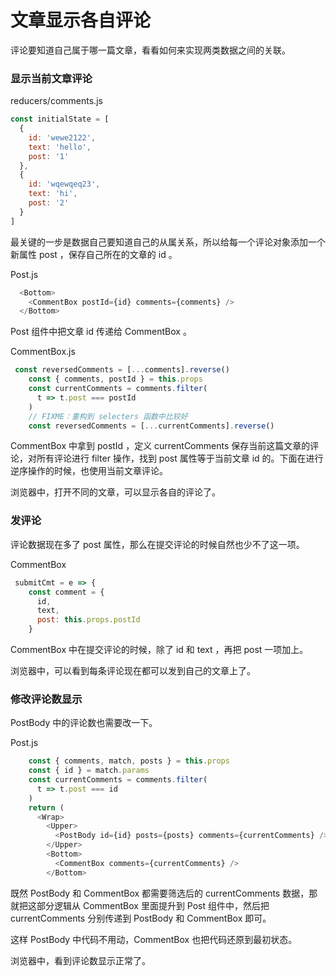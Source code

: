 # 文章显示各自评论

评论要知道自己属于哪一篇文章，看看如何来实现两类数据之间的关联。

### 显示当前文章评论

reducers/comments.js

```js
const initialState = [
  {
    id: 'wewe2122',
    text: 'hello',
    post: '1'
  },
  {
    id: 'wqewqeq23',
    text: 'hi',
    post: '2'
  }
]
```

最关键的一步是数据自己要知道自己的从属关系，所以给每一个评论对象添加一个新属性 post ，保存自己所在的文章的 id 。

Post.js

```js
  <Bottom>
    <CommentBox postId={id} comments={comments} />
  </Bottom>
```

Post 组件中把文章 id 传递给 CommentBox 。

CommentBox.js

```js
 const reversedComments = [...comments].reverse()
    const { comments, postId } = this.props
    const currentComments = comments.filter(
      t => t.post === postId
    )
    // FIXME：重构到 selecters 函数中比较好
    const reversedComments = [...currentComments].reverse()
```

CommentBox 中拿到 postId ，定义 currentComments 保存当前这篇文章的评论，对所有评论进行 filter 操作，找到 post 属性等于当前文章 id 的。下面在进行逆序操作的时候，也使用当前文章评论。

浏览器中，打开不同的文章，可以显示各自的评论了。

### 发评论

评论数据现在多了 post 属性，那么在提交评论的时候自然也少不了这一项。

CommentBox 

```js
 submitCmt = e => {
    const comment = {
      id,
      text,
      post: this.props.postId
    }
```

CommentBox 中在提交评论的时候，除了 id 和 text ，再把 post 一项加上。

浏览器中，可以看到每条评论现在都可以发到自己的文章上了。

### 修改评论数显示

PostBody 中的评论数也需要改一下。

Post.js

```js
    const { comments, match, posts } = this.props
    const { id } = match.params
    const currentComments = comments.filter(
      t => t.post === id
    )
    return (
      <Wrap>
        <Upper>
          <PostBody id={id} posts={posts} comments={currentComments} />
        </Upper>
        <Bottom>
          <CommentBox comments={currentComments} />
        </Bottom>
```

既然 PostBody 和 CommentBox 都需要筛选后的 currentComments 数据，那就把这部分逻辑从 CommentBox 里面提升到 Post 组件中，然后把 currentComments 分别传递到 PostBody 和 CommentBox 即可。

这样 PostBody 中代码不用动，CommentBox 也把代码还原到最初状态。

浏览器中，看到评论数显示正常了。
